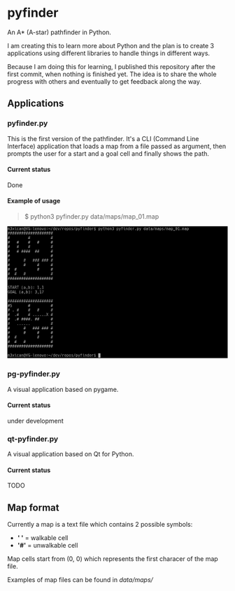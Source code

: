 # pyfinder
An A* (A-star) pathfinder in Python.

I am creating this to learn more about Python and the plan is to create 3 applications using different libraries to handle things in different ways.

Because I am doing this for learning, I published this repository after the first commit, when nothing is finished yet. The idea is to share the whole progress with others and eventually to get feedback along the way.

## Applications
### pyfinder.py
This is the first version of the pathfinder.
It's a CLI (Command Line Interface) application that loads a map from a file passed as argument, then prompts the user for a start and a goal cell and finally shows the path.

#### Current status
Done

#### Example of usage
> $ python3 pyfinder.py data/maps/map_01.map

![example of usage of pyfinder.py](https://github.com/vivaladav/pyfinder/blob/master/data/docs/imgs/pyfinder-shell-01.png?raw=true)

### pg-pyfinder.py
A visual application based on pygame.

#### Current status
under development

### qt-pyfinder.py
A visual application based on Qt for Python.

#### Current status
TODO

## Map format
Currently a map is a text file which contains 2 possible symbols:
- **' '** = walkable cell
- **'#'** = unwalkable cell

Map cells start from (0, 0) which represents the first characer of the map file.

Examples of map files can be found in *data/maps/*
